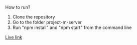 How to run?
<ol>
  <li> Clone the repository</li>
<li>Go to the folder project-m-server</li>
<li>Run "npm install" and "npm start" from the command line</li>
</ol>


<a href="https://project-m-client-xzlm-3e0aj5lwl-ajess-projects.vercel.app">Live link</a>
